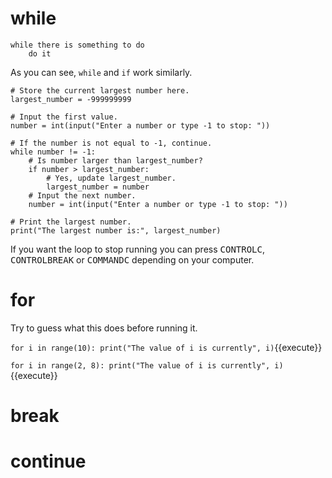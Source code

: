 # while
```
while there is something to do
    do it
```

As you can see, ```while``` and ```if``` work similarly.

```
# Store the current largest number here.
largest_number = -999999999

# Input the first value.
number = int(input("Enter a number or type -1 to stop: "))

# If the number is not equal to -1, continue.
while number != -1:
    # Is number larger than largest_number?
    if number > largest_number:
        # Yes, update largest_number.
        largest_number = number
    # Input the next number.
    number = int(input("Enter a number or type -1 to stop: "))

# Print the largest number.
print("The largest number is:", largest_number)
```

If you want the loop to stop running you can press <kbd>CONTROL</kbd><kbd>C</kbd>, <kbd>CONTROL</kbd><kbd>BREAK</kbd> or <kbd>COMMAND</kbd><kbd>C</kbd> depending on your computer.

# for

Try to guess what this does before running it.

`for i in range(10):
    print("The value of i is currently", i)`{{execute}}

`for i in range(2, 8):
    print("The value of i is currently", i)`{{execute}}

# break

# continue

